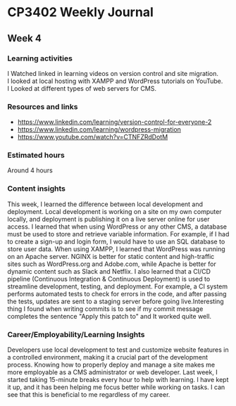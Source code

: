 # CP3402 Weekly Journal

## Week 4

### Learning activities
I Watched linked in learning videos on version control and site migration.  
I looked at local hosting with XAMPP and WordPress tutorials on YouTube.  
I Looked at different types of web servers for CMS.


### Resources and links
- https://www.linkedin.com/learning/version-control-for-everyone-2
- https://www.linkedin.com/learning/wordpress-migration
- https://www.youtube.com/watch?v=CTNFZRdDotM

### Estimated hours

Around 4 hours

### Content insights

This week, I learned the difference between local development and deployment. Local development is working on a site on my own computer locally, and deployment is publishing it on a live server online for user access. I learned that when using WordPress or any other CMS, a database must be used to store and retrieve variable information. For example, if I had to create a sign-up and login form, I would have to use an SQL database to store user data. When using XAMPP, I learned that WordPress was running on an Apache server. NGINX is better for static content and high-traffic sites such as WordPress.org and Adobe.com, while Apache is better for dynamic content such as Slack and Netflix. I also learned that a CI/CD pipeline (Continuous Integration & Continuous Deployment) is used to streamline development, testing, and deployment. For example, a CI system performs automated tests to check for errors in the code, and after passing the tests, updates are sent to a staging server before going live.Interesting thing I found when writing commits is to see if my commit message completes the sentence "Apply this patch to" and It worked quite well.

### Career/Employability/Learning Insights
Developers use local development to test and customize website features in a controlled environment, making it a crucial part of the development process. Knowing how to properly deploy and manage a site makes me more employable as a CMS administrator or web developer. Last week, I started taking 15-minute breaks every hour to help with learning. I have kept it up, and it has been helping me focus better while working on tasks. I can see that this is beneficial to me regardless of my career.

